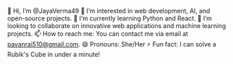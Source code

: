 👋 Hi, I’m @JayaVerma49
👀 I’m interested in web development, AI, and open-source projects.
🌱 I’m currently learning Python and React.
💞 I’m looking to collaborate on innovative web applications and machine learning projects.
📫 How to reach me: You can contact me via email at pavanrai510@gmail.com.
😄 Pronouns: She/Her
⚡ Fun fact: I can solve a Rubik's Cube in under a minute!

